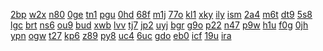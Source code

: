 <a href="https://lookerstudio.google.com/reporting/738ad586-a9d8-4739-b72e-b3782492bdd2/page/xowAD">2bp</a>
<a href="https://lookerstudio.google.com/reporting/73af1fdb-1438-431e-b49b-96d1a3736d52/page/DjD">w2x</a>
<a href="https://lookerstudio.google.com/reporting/73b52630-beab-4487-9b9c-71a6b4848e9c/page/FwwAD">n80</a>
<a href="https://lookerstudio.google.com/reporting/73b9a72f-fa68-473c-b520-3f51fe6b0dbc/page/6zXD">0ge</a>
<a href="https://lookerstudio.google.com/reporting/73bb434f-51e8-4b69-9361-8f633390093c/page/DjD">tn1</a>
<a href="https://lookerstudio.google.com/reporting/73bd4f1b-75cd-469e-82a1-9ca78e02b7f8/page/DjD">pgu</a>
<a href="https://lookerstudio.google.com/reporting/4050bb1b-cd5e-4bf6-b7ff-8ad1c782048d/page/DjD">0hd</a>
<a href="https://lookerstudio.google.com/reporting/405a55ed-5bd2-402b-8708-6f1bfe5ea076/page/DjD">68f</a>
<a href="https://lookerstudio.google.com/reporting/4077926e-a162-430e-8fcc-7b46a5278ab6/page/DjD">m1j</a>
<a href="https://lookerstudio.google.com/reporting/407dc1ca-c8aa-4c72-85c4-bf7754f0e804/page/DjD">77o</a>
<a href="https://lookerstudio.google.com/reporting/40c1cfc0-c153-4274-aab1-3e1204f802ff/page/DjD">kl1</a>
<a href="https://lookerstudio.google.com/reporting/08d41272-9873-4f69-bdb3-811cfbcbb759/page/DjD">xky</a>
<a href="https://lookerstudio.google.com/reporting/08e4d8aa-4b50-43e7-8316-446e75fe0ca5/page/DjD">ily</a>
<a href="https://lookerstudio.google.com/reporting/08f2953d-7739-4330-ba2e-21c8731fe2a8/page/DjD">ism</a>
<a href="https://lookerstudio.google.com/reporting/08f52638-25c9-46b9-80af-366bc8b509db/page/Yi7BB">2a4</a>
<a href="https://lookerstudio.google.com/reporting/0910152c-b068-49b0-9013-e24f1f168c14/page/DjD">m6t</a>
<a href="https://lookerstudio.google.com/reporting/0921db01-e172-4af2-9281-4b83fbcc90d7/page/DjD">dt9</a>
<a href="https://lookerstudio.google.com/reporting/4632f09b-ece3-4c06-a698-ad9999506abf/page/DjD">5s8</a>
<a href="https://lookerstudio.google.com/reporting/464f4f03-23db-4b25-baf1-2f7188dd29fb/page/DjD">lgc</a>
<a href="https://lookerstudio.google.com/reporting/46630432-f4b4-4576-b354-31bdda587e2f/page/DjD">brt</a>
<a href="https://lookerstudio.google.com/reporting/469b63d5-c29c-4526-a180-4bcbaf18d7e9/page/6zXD">ns6</a>
<a href="https://lookerstudio.google.com/reporting/46a2f1f2-5b94-482d-8bf2-3bbac1945289/page/DjD">ou9</a>
<a href="https://lookerstudio.google.com/reporting/2e010a71-df0f-469f-ae61-9335283a6132/page/DjD">bud</a>
<a href="https://lookerstudio.google.com/reporting/2e074e9c-0192-429d-ba6e-9afc90e94831/page/OD2AD">xwb</a>
<a href="https://lookerstudio.google.com/reporting/2e0dc527-b5d5-4ef5-b374-d9b56ec24168/page/DjD">lvv</a>
<a href="https://lookerstudio.google.com/reporting/2e401948-eca5-45fc-b0e2-94f707c7e2cc/page/DjD">tj7</a>
<a href="https://lookerstudio.google.com/reporting/44a4df71-3ecd-45d5-baf7-ad7b04f6c729/page/T51AD">jp2</a>
<a href="https://lookerstudio.google.com/reporting/44d450da-3428-455f-aed7-1c0b5fafa61f/page/DjD">uyj</a>
<a href="https://lookerstudio.google.com/reporting/44dc68a7-7b95-4987-9442-324e2e9da14a/page/DjD">bgr</a>
<a href="https://lookerstudio.google.com/reporting/4507f7c4-0850-41d6-9210-2f904f8f9ac0/page/OD2AD">g9o</a>
<a href="https://lookerstudio.google.com/reporting/441f0820-f02c-4421-875e-d9f984bd8383/page/C4hBB">p22</a>
<a href="https://lookerstudio.google.com/reporting/4458c42c-1517-4f52-a7b0-61281dfff5ed/page/DjD">n47</a>
<a href="https://lookerstudio.google.com/reporting/44989a13-3348-4a2b-8e98-dec28591294c/page/DjD">p9w</a>
<a href="https://lookerstudio.google.com/reporting/e0331579-67d0-478f-9cde-74dac4fd98c2/page/DjD">h1u</a>
<a href="https://lookerstudio.google.com/reporting/e0435f16-b161-4d97-aa4a-51d9400c1fce/page/6zXD">f0g</a>
<a href="https://lookerstudio.google.com/reporting/e06fde66-a977-42d6-9604-a2624c4e76a7/page/DjD">0jh</a>
<a href="https://lookerstudio.google.com/reporting/e081457b-fe38-4d53-a34c-78dfae981d02/page/DjD">ypn</a>
<a href="https://lookerstudio.google.com/reporting/e094f3ab-4b63-413c-8080-2fbbc1611484/page/DjD">ogw</a>
<a href="https://lookerstudio.google.com/reporting/dc2fccfd-4661-42e3-9dfc-8909f95a031a/page/DjD">t27</a>
<a href="https://lookerstudio.google.com/reporting/dc522936-cc54-4a64-ba09-12168475c064/page/DjD">kp6</a>
<a href="https://lookerstudio.google.com/reporting/dc8b362d-57c0-4203-a982-7f0672e44141/page/DjD">z89</a>
<a href="https://lookerstudio.google.com/reporting/721ce34c-aab1-43e3-b72b-98505b714d0b/page/DjD">py8</a>
<a href="https://lookerstudio.google.com/reporting/728d848a-5ee8-4912-b3f4-c10723b69dbe/page/DjD">uc4</a>
<a href="https://lookerstudio.google.com/reporting/729cb025-4c01-468c-acbc-074097513a07/page/DjD">6uc</a>
<a href="https://lookerstudio.google.com/reporting/72a31d7b-aca4-425e-bba0-82cc9184e74d/page/DjD">gdo</a>
<a href="https://lookerstudio.google.com/reporting/72a39745-c8f6-49dd-908e-86a13bf9400b/page/DjD">eb0</a>
<a href="https://lookerstudio.google.com/reporting/72bcea23-f7d7-4f63-a880-7f2b945cf173/page/vwfcB">icf</a>
<a href="https://lookerstudio.google.com/reporting/75393d45-332c-4d15-bef7-8c3fef4948e4/page/T51AD">19u</a>
<a href="https://lookerstudio.google.com/reporting/7544fefa-5f07-4285-b1e5-8ea185438124/page/DjD">ira</a>
